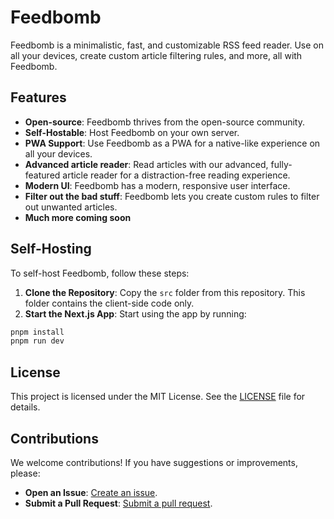 # Feedbomb

Feedbomb is a minimalistic, fast, and customizable RSS feed reader. Use on all your devices, create custom article filtering rules, and more, all with Feedbomb.

## Features

- **Open-source**: Feedbomb thrives from the open-source community.
- **Self-Hostable**: Host Feedbomb on your own server.
- **PWA Support**: Use Feedbomb as a PWA for a native-like experience on all your devices.
- **Advanced article reader**: Read articles with our advanced, fully-featured article reader for a distraction-free reading experience.
- **Modern UI**: Feedbomb has a modern, responsive user interface.
- **Filter out the bad stuff**: Feedbomb lets you create custom rules to filter out unwanted articles.
- **Much more coming soon**

## Self-Hosting

To self-host Feedbomb, follow these steps:

1. **Clone the Repository**: Copy the `src` folder from this repository. This folder contains the client-side code only.
2. **Start the Next.js App**: Start using the app by running:

```bash
pnpm install
pnpm run dev
```

## License

This project is licensed under the MIT License. See the [LICENSE](https://github.com/georg-stone/feedbomb/blob/main/LICENSE) file for details.

## Contributions

We welcome contributions! If you have suggestions or improvements, please:

- **Open an Issue**: [Create an issue](https://github.com/Thingbomb/Feedbomb/issues).
- **Submit a Pull Request**: [Submit a pull request](https://github.com/Thingbomb/Feedbomb/pulls).
